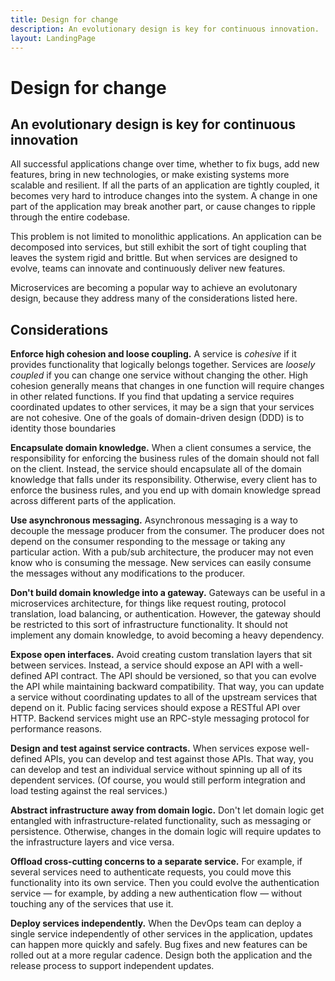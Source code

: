 ```yaml
---
title: Design for change
description: An evolutionary design is key for continuous innovation.
layout: LandingPage
---
```


# Design for change

## An evolutionary design is key for continuous innovation

All successful applications change over time, whether to fix bugs, add new features, bring in new technologies, or make existing systems more scalable and resilient. If all the parts of an application are tightly coupled, it becomes very hard to introduce changes into the system. A change in one part of the application may break another part, or cause changes to ripple through the entire codebase.

This problem is not limited to monolithic applications. An application can be decomposed into services, but still exhibit the sort of tight coupling that leaves the system rigid and brittle. But when services are designed to evolve, teams can innovate and continuously deliver new features. 

Microservices are becoming a popular way to achieve an evolutonary design, because they address many of the considerations listed here.

## Considerations

**Enforce high cohesion and loose coupling.** A service is *cohesive* if it provides functionality that logically belongs together. Services are *loosely coupled* if you can change one service without changing the other. High cohesion generally means that changes in one function will require changes in other related functions. If you find that updating a service requires coordinated updates to other services, it may be a sign that your services are not cohesive. One of the goals of domain-driven design (DDD) is to identity those boundaries

**Encapsulate domain knowledge.** When a client consumes a service, the responsibility for enforcing the business rules of the domain should not fall on the client. Instead, the service should encapsulate all of the domain knowledge that falls under its responsibility. Otherwise, every client has to enforce the business rules, and you end up with domain knowledge spread across different parts of the application. 

**Use asynchronous messaging.** Asynchronous messaging is a way to decouple the message producer from the consumer. The producer does not depend on the consumer responding to the message or taking any particular action. With a pub/sub architecture, the producer may not even know who is consuming the message. New services can easily consume the messages without any modifications to the producer.

**Don't build domain knowledge into a gateway.** Gateways can be useful in a microservices architecture, for things like request routing, protocol translation, load balancing, or authentication. However, the gateway should be restricted to this sort of infrastructure functionality. It should not implement any domain knowledge, to avoid becoming a heavy dependency.

**Expose open interfaces.** Avoid creating custom translation layers that sit between services. Instead, a service should expose an API with a well-defined API contract. The API should be versioned, so that you can evolve the API while maintaining backward compatibility. That way, you can update a service without coordinating updates to all of the upstream services that depend on it. Public facing services should expose a RESTful API over HTTP. Backend services might use an RPC-style messaging protocol for performance reasons. 

**Design and test against service contracts.** When services expose well-defined APIs, you can develop and test against those APIs. That way, you can develop and test an individual service without spinning up all of its dependent services. (Of course, you would still perform integration and load testing against the real services.)

**Abstract infrastructure away from domain logic.** Don't let domain logic get entangled with infrastructure-related functionality, such as messaging or persistence. Otherwise, changes in the domain logic will require updates to the infrastructure layers and vice versa. 

**Offload cross-cutting concerns to a separate service.** For example, if several services need to authenticate requests, you could move this functionality into its own service. Then you could evolve the authentication service &mdash; for example, by adding a new authentication flow &mdash; without touching any of the services that use it.

**Deploy services independently.** When the DevOps team can deploy a single service independently of other services in the application, updates can happen more quickly and safely. Bug fixes and new features can be rolled out at a more regular cadence. Design both the application and the release process to support independent updates.